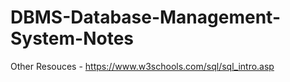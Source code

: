 # DBMS-Database-Management-System-Notes

Other Resouces -
https://www.w3schools.com/sql/sql_intro.asp
